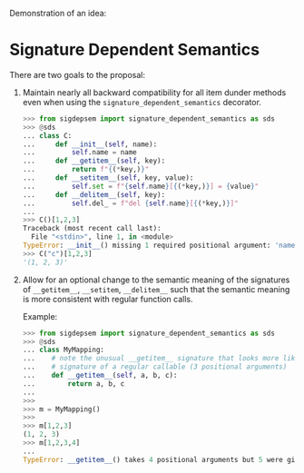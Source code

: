 Demonstration of an idea:
# Signature Dependent Semantics

There are two goals to the proposal:
1. Maintain nearly all backward compatibility for all item dunder methods even when using the 
`signature_dependent_semantics` decorator.

    ```python
    >>> from sigdepsem import signature_dependent_semantics as sds
    >>> @sds
    ... class C:
    ...     def __init__(self, name):
    ...         self.name = name
    ...     def __getitem__(self, key):
    ...         return f"{(*key,)}"
    ...     def __setitem__(self, key, value):
    ...         self.set = f"{self.name}[{(*key,)}] = {value}"
    ...     def __delitem__(self, key):
    ...         self.del_ = f"del {self.name}[{(*key,)}]"
    ... 
    >>> C()[1,2,3]
    Traceback (most recent call last):
      File "<stdin>", line 1, in <module>
    TypeError: __init__() missing 1 required positional argument: 'name'
    >>> C("c")[1,2,3]
    '(1, 2, 3)'
    ```

2. Allow for an optional change to the semantic meaning of the signatures of `__getitem__`, 
`__setitem`, `__delitem__` such that the semantic meaning is more consistent with regular 
function calls.
    
    Example:

    ```python
    >>> from sigdepsem import signature_dependent_semantics as sds
    >>> @sds
    ... class MyMapping:
    ...    # note the unusual __getitem__ signature that looks more like the
    ...    # signature of a regular callable (3 positional arguments)
    ...    def __getitem__(self, a, b, c):
    ...        return a, b, c
    ... 
    >>> 
    >>> m = MyMapping()
    >>> 
    >>> m[1,2,3]
    (1, 2, 3)
    >>> m[1,2,3,4]
    ...
    TypeError: __getitem__() takes 4 positional arguments but 5 were given
    ```
